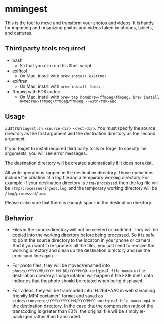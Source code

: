 # mmingest

This is the tool to move and transform your photos and videos. It is handy for importing and organizing photos and videos taken by phones, tablets, and cameras.

## Third party tools required
* bash
  * So that you can run this Shell script.
* exiftool
  * On Mac, install with ```brew install exiftool```
* exiftran
  * On Mac, install with ```brew install fbida```
* ffmpeg with FDK codec
  * On Mac, install with ```brew tap homebrew-ffmpeg/ffmpeg; brew install homebrew-ffmpeg/ffmpeg/ffmpeg --with-fdk-aac```

## Usage

Just run ```ingest.sh <source-dir> <dest-dir>```. You must specify the source directory as the first argument and the destination directory as the second argument.

If you forget to install required third party tools or forget to specify the arguments, you will see error messages.

The destination directory will be created automatically if it does not exist.

All write operations happen in the destination directory. Those operations include the creation of a log file and a temporary working directory. For example, if your destination directory is ```/tmp/processed```, then the log file will be ```/tmp/processed/ingest.log```, and the temporary working directory will be ```/tmp/processed/tmp```.

Please make sure that there is enough space in the destination directory.

## Behavior

* Files in the source directory will not be deleted or modified. They will be copied into the working directory before being processed. So it is safe to point the source directory to the location in your phone or camera. And if you want to re-process all the files, you just need to remove the working directory and clean up the destination directory and run the command line again.

* For photo files, they will be moved/renamed into ```photos/YYYY/MM/YYYY_MM_DD/YYYYMMDD_<original_file_name>``` in the destination directory. Image rotation will happen if the EXIF meta data indicates that the photo should be rotated when being displayed.

* For videos, they will be transcoded into "H.264+AAC in web streaming friendly MP4 container" format and saved as ```videos/converted/YYYY/YYYY-MM/YYYYMMDD_<original_file_name>.mp4``` in the destination directory. In the case that the compression ratio of the transcoding is greater than 80%, the original file will be simply re-packaged rather than transcoded.
